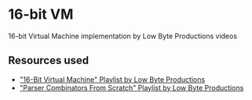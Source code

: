 # 16-bit VM
16-bit Virtual Machine implementation by Low Byte Productions videos

## Resources used
- ["16-Bit Virtual Machine" Playlist by Low Byte Productions](https://www.youtube.com/playlist?list=PLP29wDx6QmW5DdwpdwHCRJsEubS5NrQ9b)
- ["Parser Combinators From Scratch" Playlist by Low Byte Productions](https://www.youtube.com/watch?v=6oQLRhw5Ah0&list=PLP29wDx6QmW5yfO1LAgO8kU3aQEj8SIrU&pp=iAQB)